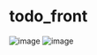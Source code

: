 # todo_front
![image](https://user-images.githubusercontent.com/87576995/235682208-d65b4034-b730-438e-bc3e-53e0da426d35.png)
![image](https://user-images.githubusercontent.com/87576995/235682252-1f194af3-0856-4ea2-850a-57a1fa5880a0.png)
